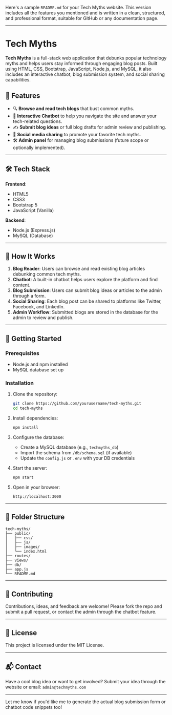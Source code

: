 Here's a sample `README.md` for your Tech Myths website. This version includes all the features you mentioned and is written in a clean, structured, and professional format, suitable for GitHub or any documentation page.

---

# Tech Myths

**Tech Myths** is a full-stack web application that debunks popular technology myths and helps users stay informed through engaging blog posts. Built using HTML, CSS, Bootstrap, JavaScript, Node.js, and MySQL, it also includes an interactive chatbot, blog submission system, and social sharing capabilities.


## 📌 Features

* 🔍 **Browse and read tech blogs** that bust common myths.
* 🤖 **Interactive Chatbot** to help you navigate the site and answer your tech-related questions.
* ✍️ **Submit blog ideas** or full blog drafts for admin review and publishing.
* 🔗 **Social media sharing** to promote your favorite tech myths.
* 🛠️ **Admin panel** for managing blog submissions (future scope or optionally implemented).

---

## 🛠️ Tech Stack

**Frontend**:

* HTML5
* CSS3
* Bootstrap 5
* JavaScript (Vanilla)

**Backend**:

* Node.js (Express.js)
* MySQL (Database)

---

## 🧠 How It Works

1. **Blog Reader**: Users can browse and read existing blog articles debunking common tech myths.
2. **Chatbot**: A built-in chatbot helps users explore the platform and find content.
3. **Blog Submission**: Users can submit blog ideas or articles to the admin through a form.
4. **Social Sharing**: Each blog post can be shared to platforms like Twitter, Facebook, and LinkedIn.
5. **Admin Workflow**: Submitted blogs are stored in the database for the admin to review and publish.

---

## 🚀 Getting Started

### Prerequisites

* Node.js and npm installed
* MySQL database set up

### Installation

1. Clone the repository:

   ```bash
   git clone https://github.com/yourusername/tech-myths.git
   cd tech-myths
   ```

2. Install dependencies:

   ```bash
   npm install
   ```

3. Configure the database:

   * Create a MySQL database (e.g., `techmyths_db`)
   * Import the schema from `/db/schema.sql` (if available)
   * Update the `config.js` or `.env` with your DB credentials

4. Start the server:

   ```bash
   npm start
   ```

5. Open in your browser:

   ```
   http://localhost:3000
   ```

---

## 📂 Folder Structure

```
tech-myths/
├── public/
│   ├── css/
│   ├── js/
│   ├── images/
│   └── index.html
├── routes/
├── views/
├── db/
├── app.js
└── README.md
```

---

## 🤝 Contributing

Contributions, ideas, and feedback are welcome! Please fork the repo and submit a pull request, or contact the admin through the chatbot feature.

---

## 📢 License

This project is licensed under the MIT License.

---

## 📬 Contact

Have a cool blog idea or want to get involved? Submit your idea through the website or email: `admin@techmyths.com`

---

Let me know if you'd like me to generate the actual blog submission form or chatbot code snippets too!
